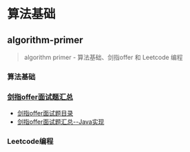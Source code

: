 # 算法基础

## algorithm-primer

>  algorithm primer - 算法基础、剑指offer 和 Leetcode 编程

### 算法基础

### [剑指offer面试题汇总](https://github.com/li-yazhou/algorithm-primer)
+ [剑指offer面试题目录](https://github.com/li-yazhou/algorithm-primer/blob/master/interview-for-offer/README.md)
+ [剑指offer面试题汇总--Java实现](https://github.com/li-yazhou/algorithm-primer/blob/master/interview-for-offer/md/剑指offer面试题汇总.md)

### Leetcode编程

